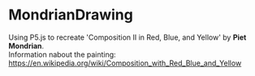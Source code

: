 # MondrianDrawing
Using P5.js to recreate 'Composition II in Red, Blue, and Yellow' by <b>Piet Mondrian</b>.
<br>
Information nabout the painting: https://en.wikipedia.org/wiki/Composition_with_Red_Blue_and_Yellow
